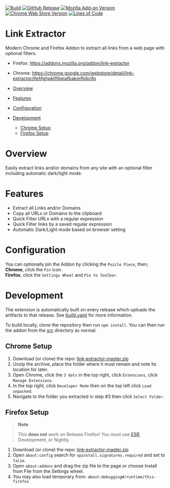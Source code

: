 [![Build](https://github.com/cssnr/link-extractor/actions/workflows/build.yaml/badge.svg)](https://github.com/cssnr/link-extractor/actions/workflows/build.yaml)
[![GitHub Release](https://img.shields.io/github/v/release/cssnr/link-extractor)](https://github.com/cssnr/link-extractor/releases/latest)
[![Mozilla Add-on Version](https://img.shields.io/amo/v/link-extractor?label=firefox&logo=firefox)](https://addons.mozilla.org/addon/link-extractor)
[![Chrome Web Store Version](https://img.shields.io/chrome-web-store/v/ifefifghpkllfibejafbakmflidjcjfp?label=chrome&logo=googlechrome)](https://chrome.google.com/webstore/detail/link-extractor/ifefifghpkllfibejafbakmflidjcjfp)
[![Lines of Code](https://sonarcloud.io/api/project_badges/measure?project=cssnr_link-extractor&metric=ncloc)](https://sonarcloud.io/summary/overall?id=cssnr_link-extractor)
# Link Extractor

Modern Chrome and Firefox Addon to extract all links from a web page with optional filters.

*   Firefox: https://addons.mozilla.org/addon/link-extractor
*   Chrome: https://chrome.google.com/webstore/detail/link-extractor/ifefifghpkllfibejafbakmflidjcjfp

*   [Overview](#overview)
*   [Features](#features)
*   [Configuration](#configuration)
*   [Development](#development)
    -   [Chrome Setup](#chrome-setup)
    -   [Firefox Setup](#firefox-setup)

# Overview

Easily extract links and/or domains from any site with an optional filter including automatic dark/light mode.

# Features

*   Extract all Links and/or Domains
*   Copy all URLs or Domains to the clipboard
*   Quick Filter URLs with a regular expression
*   Quick Filter links by a saved regular expression
*   Automatic Dark/Light mode based on browser setting

# Configuration

You can optionally pin the Addon by clicking the `Puzzle Piece`, then;  
**Chrome**, click the `Pin` icon.  
**Firefox**, click the `Settings Wheel` and `Pin to Toolbar`.  

# Development

The extension is automatically built on every release which uploads the artifacts to that release.
See [build.yaml](.github%2Fworkflows%2Fbuild.yaml) for more information.

To build locally, clone the repository then run `npm install`.
You can then run the addon from the [src](src) directory as normal.

## Chrome Setup

1.  Download (or clone) the repo: [link-extractor-master.zip](https://github.com/cssnr/link-extractor/archive/refs/heads/master.zip)
1.  Unzip the archive, place the folder where it must remain and note its location for later.
1.  Open Chrome, click the `3 dots` in the top right, click `Extensions`, click `Manage Extensions`.
1.  In the top right, click `Developer Mode` then on the top left click `Load unpacked`.
1.  Navigate to the folder you extracted in step #3 then click `Select Folder`.

## Firefox Setup

> **Note**
>
> This **does not** work on Release Firefox!
> You must use [ESR](https://www.mozilla.org/en-CA/firefox/all/#product-desktop-esr), Development, or Nightly.

1.  Download (or clone) the repo: [link-extractor-master.zip](https://github.com/cssnr/link-extractor/archive/refs/heads/master.zip)
1.  Open `about:config` search for `xpinstall.signatures.required` and set to `false`.
1.  Open `about:addons` and drag the zip file to the page or choose Install from File from the Settings wheel.
1.  You may also load temporary from: `about:debugging#/runtime/this-firefox`
